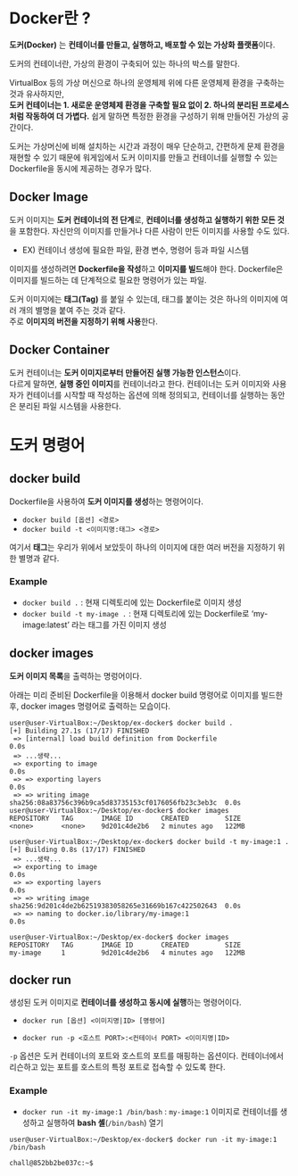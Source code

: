 # Docker란 ?

**도커(Docker)** 는 **컨테이너를 만들고, 실행하고, 배포할 수 있는 가상화 플랫폼**이다.

도커의 컨테이너란, 가상의 환경이 구축되어 있는 하나의 박스를 말한다. 

VirtualBox 등의 가상 머신으로 하나의 운영체제 위에 다른 운영체제 환경을 구축하는 것과 유사하지만,\
**도커 컨테이너는 1. 새로운 운영체제 환경을 구축할 필요 없이 2. 하나의 분리된 프로세스처럼 작동하여 더 가볍다.** 쉽게 말하면 특정한 환경을 구성하기 위해 만들어진 가상의 공간이다.

도커는 가상머신에 비해 설치하는 시간과 과정이 매우 단순하고, 간편하게 문제 환경을 재현할 수 있기 때문에 워게임에서 도커 이미지를 만들고 컨테이너를 실행할 수 있는 Dockerfile을 동시에 제공하는 경우가 많다.

## Docker Image

도커 이미지는 **도커 컨테이너의 전 단계**로, **컨테이너를 생성하고 실행하기 위한 모든 것**을 포함한다. 자신만의 이미지를 만들거나 다른 사람이 만든 이미지를 사용할 수도 있다.
- EX) 컨테이너 생성에 필요한 파일, 환경 변수, 명령어 등과 파일 시스템 

이미지를 생성하려면 **Dockerfile을 작성**하고 **이미지를 빌드**해야 한다. Dockerfile은 이미지를 빌드하는 데 단계적으로 필요한 명령어가 있는 파일.

도커 이미지에는 **태그(Tag)** 를 붙일 수 있는데, 태그를 붙이는 것은 하나의 이미지에 여러 개의 별명을 붙여 주는 것과 같다. \
주로 **이미지의 버전을 지정하기 위해 사용**한다.

## Docker Container

도커 컨테이너는 **도커 이미지로부터 만들어진 실행 가능한 인스턴스**이다.\
다르게 말하면, **실행 중인 이미지**를 컨테이너라고 한다. 컨테이너는 도커 이미지와 사용자가 컨테이너를 시작할 때 작성하는 옵션에 의해 정의되고, 컨테이너를 실행하는 동안은 분리된 파일 시스템을 사용한다.

# 도커 명령어

## docker build

Dockerfile을 사용하여 **도커 이미지를 생성**하는 명령어이다.

- `docker build [옵션] <경로>`
- `docker build -t <이미지명:태그> <경로>`

여기서 **태그**는 우리가 위에서 보았듯이 하나의 이미지에 대한 여러 버전을 지정하기 위한 별명과 같다.

### Example

- `docker build .` : 현재 디렉토리에 있는 Dockerfile로 이미지 생성
- `docker build -t my-image .` : 현재 디렉토리에 있는 Dockerfile로 ‘my-image:latest’ 라는 태그를 가진 이미지 생성

## docker images

**도커 이미지 목록**을 출력하는 명렁어이다.

아래는 미리 준비된 Dockerfile을 이용해서 docker build 명령어로 이미지를 빌드한 후, docker images 명령어로 출력하는 모습이다.

```
user@user-VirtualBox:~/Desktop/ex-docker$ docker build .
[+] Building 27.1s (17/17) FINISHED                                             
 => [internal] load build definition from Dockerfile                       0.0s                                         
 => ...생략...
 => exporting to image                                                     0.0s
 => => exporting layers                                                    0.0s
 => => writing image sha256:08a83756c396b9ca5d83735153cf0176056fb23c3eb3c  0.0s
user@user-VirtualBox:~/Desktop/ex-docker$ docker images
REPOSITORY   TAG       IMAGE ID       CREATED         SIZE
<none>       <none>    9d201c4de2b6   2 minutes ago   122MB

user@user-VirtualBox:~/Desktop/ex-docker$ docker build -t my-image:1 .
[+] Building 0.8s (17/17) FINISHED                                              
 => ...생략...
 => exporting to image                                                     0.0s
 => => exporting layers                                                    0.0s
 => => writing image sha256:9d201c4de2b62519383058265e31669b167c422502643  0.0s
 => => naming to docker.io/library/my-image:1                              0.0s

user@user-VirtualBox:~/Desktop/ex-docker$ docker images
REPOSITORY   TAG       IMAGE ID       CREATED         SIZE
my-image     1         9d201c4de2b6   4 minutes ago   122MB
```

## docker run

생성된 도커 이미지로 **컨테이너를 생성하고 동시에 실행**하는 명령어이다.

- `docker run [옵션] <이미지명|ID> [명령어]`

- `docker run -p <호스트 PORT>:<컨테이너 PORT> <이미지명|ID>`

`-p` 옵션은 도커 컨테이너의 포트와 호스트의 포트를 매핑하는 옵션이다. 컨테이너에서 리슨하고 있는 포트를 호스트의 특정 포트로 접속할 수 있도록 한다.

### Example

- `docker run -it my-image:1 /bin/bash` : `my-image:1` 이미지로 컨테이너를 생성하고 실행하여 **bash 셸**(`/bin/bash`) 열기

```
user@user-VirtualBox:~/Desktop/ex-docker$ docker run -it my-image:1 /bin/bash

chall@852bb2be037c:~$
```
